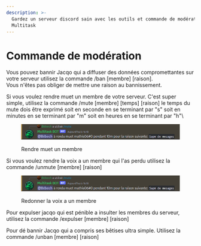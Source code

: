 ```yaml
---
description: >-
  Gardez un serveur discord sain avec les outils et commande de modération de
  Multitask
---
```


# Commande de modération

Vous pouvez bannir Jacqo qui a diffuser des données compromettantes sur votre serveur utilisez la commande /ban \[membre] \[raison].\
Vous n'êtes pas obliger de mettre une raison au bannissement.



Si vous voulez rendre muet un membre de votre serveur. C'est super simple, utilisez la commande /mute \[membre] \[temps] \[raison] le temps du mute dois être exprimé soit en seconde en se terminant par "s" soit en minutes en se terminant par "m" soit en heures en se terminant par "h"\


<figure><img src=".gitbook/assets/image.png" alt=""><figcaption><p>Rendre muet un membre</p></figcaption></figure>

Si vous voulez rendre la voix a un membre qui l'as perdu utilisez la commande /unmute \[membre] \[raison]

<figure><img src=".gitbook/assets/image (1).png" alt=""><figcaption><p>Redonner la voix a un membre</p></figcaption></figure>

Pour expulser jacqo qui est pénible a insulter les membres du serveur, utilisez la commande /expulser \[membre] \[raison]

Pour dé bannir Jacqo qui a compris ses bêtises ultra simple. Utilisez la commande /unban \[membre] \[raison]

